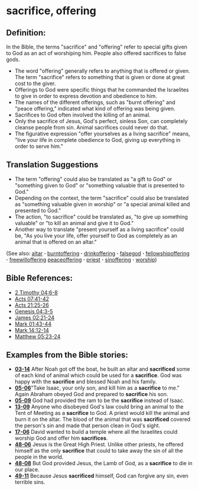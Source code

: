 # sacrifice, offering #

## Definition: ##

In the Bible, the terms "sacrifice" and "offering" refer to special gifts given to God as an act of worshiping him. People also offered sacrifices to false gods.

* The word "offering" generally refers to anything that is offered or given. The term "sacrifice" refers to something that is given or done at great cost to the giver.
* Offerings to God were specific things that he commanded the Israelites to give in order to express devotion and obedience to him.
* The names of the different offerings, such as "burnt offering" and "peace offering," indicated what kind of offering was being given.
* Sacrifices to God often involved the killing of an animal.
* Only the sacrifice of Jesus, God's perfect, sinless Son, can completely cleanse people from sin. Animal sacrifices could never do that.
* The figurative expression "offer yourselves as a living sacrifice" means, "live your life in complete obedience to God, giving up everything in order to serve him."

## Translation Suggestions ##

* The term "offering" could also be translated as "a gift to God" or "something given to God" or "something valuable that is presented to God."
* Depending on the context, the term "sacrifice" could also be translated as "something valuable given in worship" or "a special animal killed and presented to God."
* The action, "to sacrifice" could be translated as, "to give up something valuable" or "to kill an animal and give it to God."
* Another way to translate "present yourself as a living sacrifice" could be, "As you live your life, offer yourself to God as completely as an animal that is offered on an altar."

(See also: [altar](../other/altar.md) **·** [burntoffering](../other/burntoffering.md) **·** [drinkoffering](../other/drinkoffering.md) **·** [falsegod](../kt/falsegod.md) **·** [fellowshipoffering](../other/fellowshipoffering.md) **·** [freewilloffering](../other/freewilloffering.md) [peaceoffering](../other/peaceoffering.md) **·** [priest](../kt/priest.md) **·** [sinoffering](../other/sinoffering.md) **·** [worship](../kt/worship.md))

## Bible References: ##

* [2 Timothy 04:6-8](https://door43.org/en/bible/notes/2ti/04/06)
* [Acts 07:41-42](https://door43.org/en/bible/notes/act/07/41)
* [Acts 21:25-26](https://door43.org/en/bible/notes/act/21/25)
* [Genesis 04:3-5](https://door43.org/en/bible/notes/gen/04/03)
* [James 02:21-24](https://door43.org/en/bible/notes/jas/02/21)
* [Mark 01:43-44](https://door43.org/en/bible/notes/mrk/01/43)
* [Mark 14:12-14](https://door43.org/en/bible/notes/mrk/14/12)
* [Matthew 05:23-24](https://door43.org/en/bible/notes/mat/05/23)

## Examples from the Bible stories: ##

* __[03-14](https://door43.org/en/obs/notes/frames/03-14)__ After Noah got off the boat, he built an altar and __sacrificed__  some of each kind of animal which could be used for a __sacrifice__. God was happy with the __sacrifice__  and blessed Noah and his family.
* __[05-06](https://door43.org/en/obs/notes/frames/05-06)__"Take Isaac, your only son, and kill him as a __sacrifice__  to me." Again Abraham obeyed God and prepared to __sacrifice__  his son.
* __[05-09](https://door43.org/en/obs/notes/frames/05-09)__ God had provided the ram to be the __sacrifice__  instead of Isaac.
* __[13-09](https://door43.org/en/obs/notes/frames/13-09)__ Anyone who disobeyed God's law could bring an animal to the Tent of Meeting as a __sacrifice__  to God. A priest would kill the animal and burn it on the altar. The blood of the animal that was __sacrificed__  covered the person's sin and made that person clean in God's sight.
* __[17-06](https://door43.org/en/obs/notes/frames/17-06)__ David wanted to build a temple where all the Israelites could worship God and offer him __sacrifices__.
* __[48-06](https://door43.org/en/obs/notes/frames/48-06)__ Jesus is the Great High Priest. Unlike other priests, he offered himself as the only __sacrifice__  that could to take away the sin of all the people in the world.
* __[48-08](https://door43.org/en/obs/notes/frames/48-08)__ But God provided Jesus, the Lamb of God, as a __sacrifice__  to die in our place.
* __[49-11](https://door43.org/en/obs/notes/frames/49-11)__ Because Jesus __sacrificed__  himself, God can forgive any sin, even terrible sins. 

